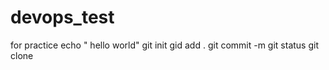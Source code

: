 # devops_test
for practice
echo " hello world"
git init
gid add .
git commit -m 
git status
git clone
